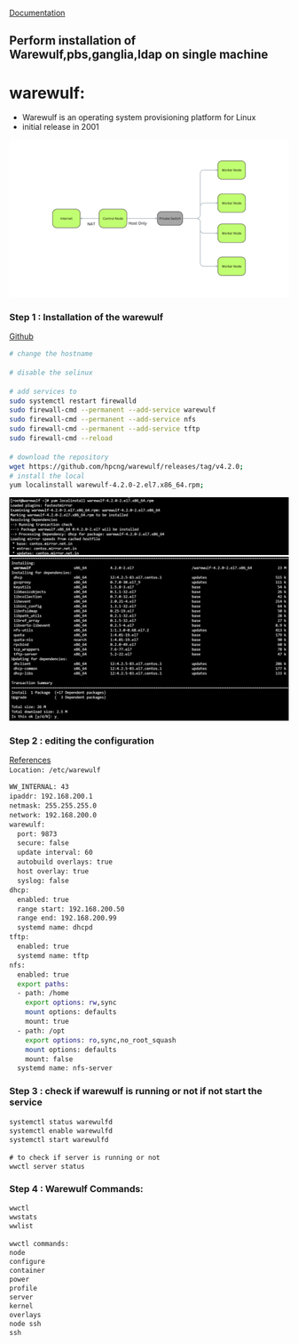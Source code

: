 [Documentation](https://warewulf.org/docs/development/)
## Perform installation of Warewulf,pbs,ganglia,ldap on single machine



# warewulf:
* Warewulf is an operating system provisioning platform for Linux
* initial release in 2001


![](./images/WareWulf_architecture.png)


### Step 1 : Installation of the warewulf

[Github](https://github.com/hpcng/warewulf/releases/tag/v4.2.0)
```bash
# change the hostname

# disable the selinux

# add services to 
sudo systemctl restart firewalld
sudo firewall-cmd --permanent --add-service warewulf
sudo firewall-cmd --permanent --add-service nfs
sudo firewall-cmd --permanent --add-service tftp
sudo firewall-cmd --reload

# download the repository
wget https://github.com/hpcng/warewulf/releases/tag/v4.2.0;
# install the local 
yum localinstall warewulf-4.2.0-2.el7.x86_64.rpm;

```
![](./images/WareWulf_install.jpg)
![](./images/warewulf_installation.jpg)



### Step 2 : editing the configuration
[References](https://warewulf.org/docs/development/contents/configuration.html)  
`Location: /etc/warewulf`
```bash
WW_INTERNAL: 43
ipaddr: 192.168.200.1
netmask: 255.255.255.0
network: 192.168.200.0
warewulf:
  port: 9873
  secure: false
  update interval: 60
  autobuild overlays: true
  host overlay: true
  syslog: false
dhcp:
  enabled: true
  range start: 192.168.200.50
  range end: 192.168.200.99
  systemd name: dhcpd
tftp:
  enabled: true
  systemd name: tftp
nfs:
  enabled: true
  export paths:
  - path: /home
    export options: rw,sync
    mount options: defaults
    mount: true
  - path: /opt
    export options: ro,sync,no_root_squash
    mount options: defaults
    mount: false
  systemd name: nfs-server

``` 
### Step 3 : check if warewulf is running or not if not start the service
```
systemctl status warewulfd
systemctl enable warewulfd
systemctl start warewulfd

# to check if server is running or not
wwctl server status
```

### Step 4 : Warewulf Commands:
```
wwctl
wwstats
wwlist

wwctl commands:
node 
configure
container
power
profile
server
kernel
overlays
node ssh
ssh
```

